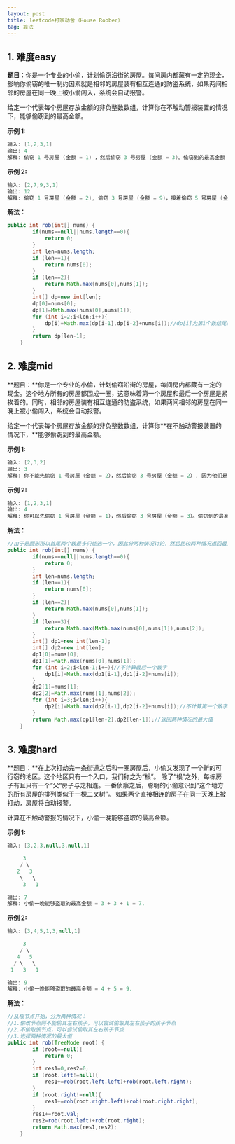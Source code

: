 ```yaml
---
layout: post
title: leetcode打家劫舍（House Robber）
tag: 算法
---
```

## 1. 难度easy

**题目**：你是一个专业的小偷，计划偷窃沿街的房屋。每间房内都藏有一定的现金，影响你偷窃的唯一制约因素就是相邻的房屋装有相互连通的防盗系统，如果两间相邻的房屋在同一晚上被小偷闯入，系统会自动报警。

给定一个代表每个房屋存放金额的非负整数数组，计算你在不触动警报装置的情况下，能够偷窃到的最高金额。

**示例 1:**

```java
输入: [1,2,3,1]
输出: 4
解释: 偷窃 1 号房屋 (金额 = 1) ，然后偷窃 3 号房屋 (金额 = 3)。偷窃到的最高金额 = 1 + 3 = 4 。
```

**示例 2:**

```java
输入: [2,7,9,3,1]
输出: 12
解释: 偷窃 1 号房屋 (金额 = 2), 偷窃 3 号房屋 (金额 = 9)，接着偷窃 5 号房屋 (金额 = 1)。偷窃到的最高金额 = 2 + 9 + 1 = 12 。
```

**解法：**

```java
public int rob(int[] nums) {
        if(nums==null||nums.length==0){
            return 0;
        }
        int len=nums.length;
        if (len==1){
            return nums[0];
        }
        if (len==2){
            return Math.max(nums[0],nums[1]);
        }
        int[] dp=new int[len];
        dp[0]=nums[0];
        dp[1]=Math.max(nums[0],nums[1]);
        for (int i=2;i<len;i++){
            dp[i]=Math.max(dp[i-1],dp[i-2]+nums[i]);//dp[i]为第i个数结尾的最高金额
        }
        return dp[len-1];
    }
```

## 2. 难度mid

**题目：**你是一个专业的小偷，计划偷窃沿街的房屋，每间房内都藏有一定的现金。这个地方所有的房屋都围成一圈，这意味着第一个房屋和最后一个房屋是紧挨着的。同时，相邻的房屋装有相互连通的防盗系统，如果两间相邻的房屋在同一晚上被小偷闯入，系统会自动报警。

给定一个代表每个房屋存放金额的非负整数数组，计算你**在不触动警报装置的情况下，**能够偷窃到的最高金额。

**示例 1:**

```java
输入: [2,3,2]
输出: 3
解释: 你不能先偷窃 1 号房屋（金额 = 2），然后偷窃 3 号房屋（金额 = 2）, 因为他们是相邻的。
```

**示例 2:**

```java
输入: [1,2,3,1]
输出: 4
解释: 你可以先偷窃 1 号房屋（金额 = 1），然后偷窃 3 号房屋（金额 = 3）。偷窃到的最高金额 = 1 + 3 = 4 。
```

**解法：**

```java
//由于是圆形所以首尾两个数最多只能选一个，因此分两种情况讨论，然后比较两种情况返回最大值即可。
public int rob(int[] nums) {
        if(nums==null||nums.length==0){
            return 0;
        }
        int len=nums.length;
        if (len==1){
            return nums[0];
        }
        if (len==2){
            return Math.max(nums[0],nums[1]);
        }
        if (len==3){
            return Math.max(Math.max(nums[0],nums[1]),nums[2]);
        }
        int[] dp1=new int[len-1];
        int[] dp2=new int[len];
        dp1[0]=nums[0];
        dp1[1]=Math.max(nums[0],nums[1]);
        for (int i=2;i<len-1;i++){//不计算最后一个数字
            dp1[i]=Math.max(dp1[i-1],dp1[i-2]+nums[i]);
        }
        dp2[1]=nums[1];
        dp2[2]=Math.max(nums[1],nums[2]);
        for (int i=3;i<len;i++){
            dp2[i]=Math.max(dp2[i-1],dp2[i-2]+nums[i]);//不计算第一个数字
        }
        return Math.max(dp1[len-2],dp2[len-1]);//返回两种情况的最大值
    }
```

## 3. 难度hard

**题目：**在上次打劫完一条街道之后和一圈房屋后，小偷又发现了一个新的可行窃的地区。这个地区只有一个入口，我们称之为“根”。 除了“根”之外，每栋房子有且只有一个“父“房子与之相连。一番侦察之后，聪明的小偷意识到“这个地方的所有房屋的排列类似于一棵二叉树”。 如果两个直接相连的房子在同一天晚上被打劫，房屋将自动报警。

计算在不触动警报的情况下，小偷一晚能够盗取的最高金额。

**示例 1:**

```java
输入: [3,2,3,null,3,null,1]

     3
    / \
   2   3
    \   \ 
     3   1

输出: 7 
解释: 小偷一晚能够盗取的最高金额 = 3 + 3 + 1 = 7.
```

**示例 2:**

```java
输入: [3,4,5,1,3,null,1]

     3
    / \
   4   5
  / \   \ 
 1   3   1

输出: 9
解释: 小偷一晚能够盗取的最高金额 = 4 + 5 = 9.
```

**解法：**

```java
//从根节点开始，分为两种情况：
//1.偷改节点则不能偷其左右孩子，可以尝试偷取其左右孩子的孩子节点
//2.不偷取该节点，可以尝试偷取其左右孩子节点
//3.选择两种情况的最大值
public int rob(TreeNode root) {
        if (root==null){
            return 0;
        }
        int res1=0,res2=0;
        if (root.left!=null){
            res1+=rob(root.left.left)+rob(root.left.right);
        }
        if (root.right!=null){
            res1+=rob(root.right.left)+rob(root.right.right);
        }
        res1+=root.val;
        res2=rob(root.left)+rob(root.right);
        return Math.max(res1,res2);
    }
```

